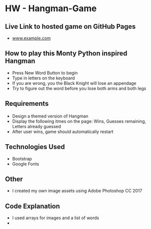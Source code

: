 # HW - Hangman-Game

## Live Link to hosted game on GitHub Pages 
 - www.example.com

## How to play this Monty Python inspired Hangman

- Press New Word Button to begin
- Type in letters on the keyboard
- If you are wrong, you the Black Knight will lose an appendage 
- Try to figure out the word before you lose both arms and both legs 

## Requirements
#### 

- Design a themed version of Hangman 
- Display the following itmes on the page: Wins, Guesses remaining, Letters already guessed
- After user wins, game should automatically restart

## Technologies Used 
- Bootstrap
- Google Fonts 

## Other
- I created my own image assets using Adobe Photoshop CC 2017

## Code Explanation 
- I used arrays for images and a list of words
- 





